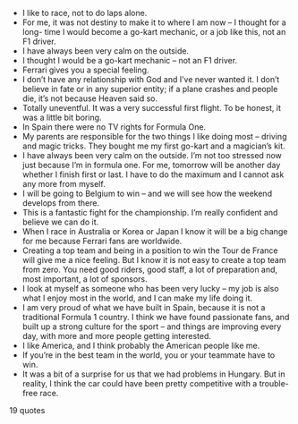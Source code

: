  - I like to race, not to do laps alone.
 - For me, it was not destiny to make it to where I am now – I thought for a long- time I would become a go-kart mechanic, or a job like this, not an F1 driver.
 - I have always been very calm on the outside.
 - I thought I would be a go-kart mechanic – not an F1 driver.
 - Ferrari gives you a special feeling.
 - I don’t have any relationship with God and I’ve never wanted it. I don’t believe in fate or in any superior entity; if a plane crashes and people die, it’s not because Heaven said so.
 - Totally uneventful. It was a very successful first flight. To be honest, it was a little bit boring.
 - In Spain there were no TV rights for Formula One.
 - My parents are responsible for the two things I like doing most – driving and magic tricks. They bought me my first go-kart and a magician’s kit.
 - I have always been very calm on the outside. I’m not too stressed now just because I’m in formula one. For me, tomorrow will be another day whether I finish first or last. I have to do the maximum and I cannot ask any more from myself.
 - I will be going to Belgium to win – and we will see how the weekend develops from there.
 - This is a fantastic fight for the championship. I’m really confident and believe we can do it.
 - When I race in Australia or Korea or Japan I know it will be a big change for me because Ferrari fans are worldwide.
 - Creating a top team and being in a position to win the Tour de France will give me a nice feeling. But I know it is not easy to create a top team from zero. You need good riders, good staff, a lot of preparation and, most important, a lot of sponsors.
 - I look at myself as someone who has been very lucky – my job is also what I enjoy most in the world, and I can make my life doing it.
 - I am very proud of what we have built in Spain, because it is not a traditional Formula 1 country. I think we have found passionate fans, and built up a strong culture for the sport – and things are improving every day, with more and more people getting interested.
 - I like America, and I think probably the American people like me.
 - If you’re in the best team in the world, you or your teammate have to win.
 - It was a bit of a surprise for us that we had problems in Hungary. But in reality, I think the car could have been pretty competitive with a trouble-free race.

19 quotes
